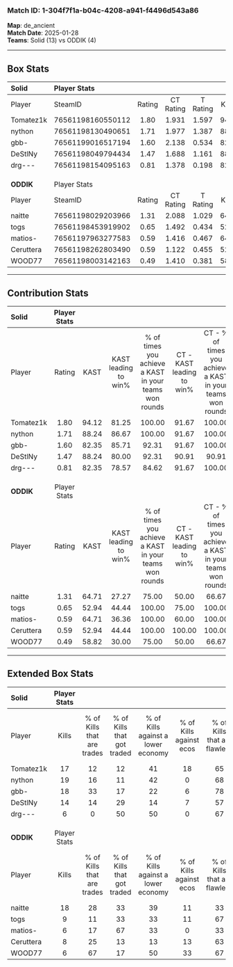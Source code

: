 ### Match ID: 1-304f7f1a-b04c-4208-a941-f4496d543a86  
**Map**: de_ancient  
**Match Date**: 2025-01-28  
**Teams**: Solid (13) vs ODDIK (4)  

---  

## Box Stats  

| **Solid** | Player Stats      |        |           |          |       |       |       |         |        |      |     |
| :- | :- | :-: | :-: | :-: | :-: | :-: | :-: | :-: | :-: | :-: | :-: |
| Player    | SteamID           | Rating | CT Rating | T Rating | KAST  |  ADR  | Kills | Assists | Deaths | K/D  | HS% |
| Tomatez1k | 76561198160550112 |  1.80  |   1.931   |  1.597   | 94.12 | 103.1 |  17   |    8    |   6    | 2.83 | 58  |
| nython    | 76561198130490651 |  1.71  |   1.977   |  1.387   | 88.24 | 102.1 |  19   |    4    |   10   | 1.90 | 36  |
| gbb-      | 76561199016517194 |  1.60  |   2.138   |  0.534   | 82.35 | 102.2 |  18   |    2    |   10   | 1.80 | 44  |
| DeStlNy   | 76561198049794434 |  1.47  |   1.688   |  1.161   | 88.24 | 85.7  |  14   |    5    |   8    | 1.75 | 35  |
| drg---    | 76561198154095163 |  0.81  |   1.378   |  0.198   | 82.35 | 70.9  |   6   |    9    |   14   | 0.43 | 16  |
|           |                   |        |           |          |       |       |       |         |        |      |     |
|           |                   |        |           |          |       |       |       |         |        |      |     |
|           |                   |        |           |          |       |       |       |         |        |      |     |
| **ODDIK** | Player Stats      |        |           |          |       |       |       |         |        |      |     |
| Player    | SteamID           | Rating | CT Rating | T Rating | KAST  |  ADR  | Kills | Assists | Deaths | K/D  | HS% |
| naitte    | 76561198029203966 |  1.31  |   2.088   |  1.029   | 64.71 | 101.5 |  18   |    1    |   15   | 1.20 | 50  |
| togs      | 76561198453919902 |  0.65  |   1.492   |  0.434   | 52.94 | 57.2  |   9   |    0    |   14   | 0.64 | 33  |
| matios-   | 76561197963277583 |  0.59  |   1.416   |  0.467   | 64.71 | 59.8  |   6   |    5    |   15   | 0.40 | 66  |
| Ceruttera | 76561198262803490 |  0.59  |   1.122   |  0.455   | 52.94 | 68.0  |   8   |    3    |   16   | 0.50 | 75  |
| WOOD77    | 76561198003142163 |  0.49  |   1.410   |  0.381   | 58.82 | 46.4  |   6   |    2    |   15   | 0.40 | 50  |
---  

## Contribution Stats  

| **Solid** | Player Stats |       |                      |                                                        |                           |                                                             |                          |                                                            |
| :- | :-: | :-: | :-: | :-: | :-: | :-: | :-: | :-: |
| Player    |    Rating    | KAST  | KAST leading to win% | % of times you achieve a KAST in your teams won rounds | CT - KAST leading to win% | CT - % of times you achieve a KAST in your teams won rounds | T - KAST leading to win% | T - % of times you achieve a KAST in your teams won rounds |
| Tomatez1k |     1.80     | 94.12 |        81.25         |                         100.00                         |           91.67           |                           100.00                            |          50.00           |                           100.00                           |
| nython    |     1.71     | 88.24 |        86.67         |                         100.00                         |           91.67           |                           100.00                            |          66.67           |                           100.00                           |
| gbb-      |     1.60     | 82.35 |        85.71         |                         92.31                          |           91.67           |                           100.00                            |          50.00           |                           50.00                            |
| DeStlNy   |     1.47     | 88.24 |        80.00         |                         92.31                          |           90.91           |                            90.91                            |          50.00           |                           100.00                           |
| drg---    |     0.81     | 82.35 |        78.57         |                         84.62                          |           91.67           |                           100.00                            |           0.00           |                            0.00                            |
|           |              |       |                      |                                                        |                           |                                                             |                          |                                                            |
|           |              |       |                      |                                                        |                           |                                                             |                          |                                                            |
|           |              |       |                      |                                                        |                           |                                                             |                          |                                                            |
| **ODDIK** | Player Stats |       |                      |                                                        |                           |                                                             |                          |                                                            |
| Player    |    Rating    | KAST  | KAST leading to win% | % of times you achieve a KAST in your teams won rounds | CT - KAST leading to win% | CT - % of times you achieve a KAST in your teams won rounds | T - KAST leading to win% | T - % of times you achieve a KAST in your teams won rounds |
| naitte    |     1.31     | 64.71 |        27.27         |                         75.00                          |           50.00           |                            66.67                            |          14.29           |                           100.00                           |
| togs      |     0.65     | 52.94 |        44.44         |                         100.00                         |           75.00           |                           100.00                            |          20.00           |                           100.00                           |
| matios-   |     0.59     | 64.71 |        36.36         |                         100.00                         |           60.00           |                           100.00                            |          16.67           |                           100.00                           |
| Ceruttera |     0.59     | 52.94 |        44.44         |                         100.00                         |          100.00           |                           100.00                            |          16.67           |                           100.00                           |
| WOOD77    |     0.49     | 58.82 |        30.00         |                         75.00                          |           50.00           |                            66.67                            |          16.67           |                           100.00                           |
---  

## Extended Box Stats  

| **Solid** | Player Stats |                            |                            |                                    |                         |                              |                                 |        |                             |                                     |                          |                               |                            |
| :- | :-: | :-: | :-: | :-: | :-: | :-: | :-: | :-: | :-: | :-: | :-: | :-: | :-: |
| Player    |    Kills     | % of Kills that are trades | % of Kills that got traded | % of Kills against a lower economy | % of Kills against ecos | % of Kills that are flawless | % of Kills that are close duels | Deaths | % of Deaths that get traded | % of Deaths against a lower economy | % of Deaths against ecos | % of Deaths that are flawless | % of Deaths that are close |
| Tomatez1k |      17      |             12             |             12             |                 41                 |           18            |              65              |               12                |   6    |             17              |                 17                  |            0             |              50               |             17             |
| nython    |      19      |             16             |             11             |                 42                 |            0            |              68              |                5                |   10   |             30              |                 10                  |            0             |              50               |             0              |
| gbb-      |      18      |             33             |             17             |                 22                 |            6            |              78              |                0                |   10   |             20              |                 30                  |            0             |              50               |             10             |
| DeStlNy   |      14      |             14             |             29             |                 14                 |            7            |              57              |                0                |   8    |             25              |                 38                  |            0             |              50               |             25             |
| drg---    |      6       |             0              |             50             |                 50                 |            0            |              67              |                0                |   14   |             50              |                 29                  |            0             |              36               |             29             |
|           |              |                            |                            |                                    |                         |                              |                                 |        |                             |                                     |                          |                               |                            |
|           |              |                            |                            |                                    |                         |                              |                                 |        |                             |                                     |                          |                               |                            |
|           |              |                            |                            |                                    |                         |                              |                                 |        |                             |                                     |                          |                               |                            |
| **ODDIK** | Player Stats |                            |                            |                                    |                         |                              |                                 |        |                             |                                     |                          |                               |                            |
| Player    |    Kills     | % of Kills that are trades | % of Kills that got traded | % of Kills against a lower economy | % of Kills against ecos | % of Kills that are flawless | % of Kills that are close duels | Deaths | % of Deaths that get traded | % of Deaths against a lower economy | % of Deaths against ecos | % of Deaths that are flawless | % of Deaths that are close |
| naitte    |      18      |             28             |             33             |                 39                 |           11            |              33              |               22                |   15   |              7              |                 13                  |            0             |              93               |             0              |
| togs      |      9       |             11             |             33             |                 33                 |           11            |              67              |               11                |   14   |             21              |                 14                  |            0             |              100              |             0              |
| matios-   |      6       |             17             |             67             |                 33                 |            0            |              33              |               17                |   15   |             33              |                 20                  |            0             |              40               |             7              |
| Ceruttera |      8       |             25             |             13             |                 13                 |           13            |              63              |               25                |   16   |             13              |                 25                  |            6             |              56               |             13             |
| WOOD77    |      6       |             67             |             17             |                 50                 |           33            |              67              |                0                |   15   |             20              |                 20                  |            0             |              53               |             0              |
